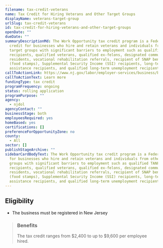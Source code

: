 ```yaml
---
filename: tax-credit-veterans
name: Tax Credit for Hiring Veterans and Other Target Groups
displayName: veterans-target-group
urlSlug: tax-credit-veterans
id: tax-credit-for-hiring-veterans-and-other-target-groups
openDate: ""
dueDate: ""
summaryDescriptionMd: The Work Opportunity tax credit program is a Federal tax
  credit for businesses who hire and retain veterans and individuals from other
  target groups with significant barriers to employment such as qualified TANF
  recipients, qualified veterans, qualified ex-felons, designated community
  residents, vocational rehabilitation referrals, recipient of SNAP benefits
  (food stamps), Supplemental Security Income (SSI) recipients, long-term family
  assistance recipients, and qualified long-term unemployment recipients.
callToActionLink: https://www.nj.gov/labor/employer-services/business/businessprograms.shtml
callToActionText: Learn more
fundingType: tax credit
programFrequency: ongoing
status: rolling application
programPurpose: ""
agency:
  - njdol
agencyContact: ""
businessStage: both
employeesRequired: yes
homeBased: yes
certifications: []
preferenceForOpportunityZone: no
county:
  - All
sector: []
publishStageArchive: ""
sidebarCardBodyText: The Work Opportunity tax credit program is a Federal tax credit
  for businesses who hire and retain veterans and individuals from other target
  groups with significant barriers to employment such as qualified TANF
  recipients, qualified veterans, qualified ex-felons, designated community
  residents, vocational rehabilitation referrals, recipient of SNAP benefits
  (food stamps), Supplemental Security Income (SSI) recipients, long-term family
  assistance recipients, and qualified long-term unemployment recipients.
---
```


## Eligibility

- The business must be registered in New Jersey

> ### Benefits
>
> The tax credit ranges from $2,400 to up to $9,600 per employee hired.
